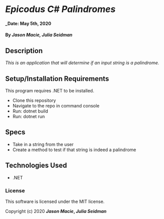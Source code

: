 # _Epicodus C# Palindromes_

#### _Date: May 5th, 2020
#### By _**Jason Macie**, **Julia Seidman**_

## Description

_This is an application that will determine if an input string is a palindrome._

## Setup/Installation Requirements

This program requires .NET to be installed.
* Clone this repository
* Navigate to the repo in command console
* Run: dotnet build
* Run: dotnet run

## Specs

* Take in a string from the user
* Create a method to test if that string is indeed a palindrome

## Technologies Used

* .NET

### License

This software is licensed under the MIT license.

Copyright (c) 2020 **_Jason Macie_, _Julia Seidman_**
